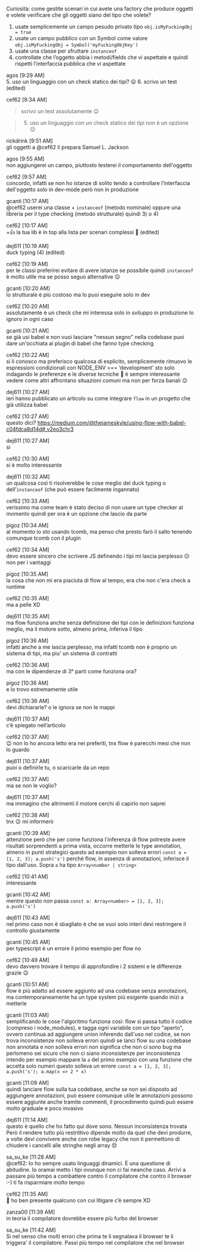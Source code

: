 Curiosità: come gestite scenari in cui avete una factory che produce oggetti e volete verificare che gli oggetti siano del tipo che volete?

1. usate semplicemente un campo pesudo privato tipo `obj.isMyFuckingObj = true`
2. usate un campo pubblico con un Symbol come valore `obj.isMyFuckingObj = Symbol('myFuckingObjKey')`
3. usate una classe per sfruttare `instanceof`
4. controllate che l’oggetto abbia i metodi/fields che vi aspettate e quindi rispetti l’interfaccia pubblica che vi aspettate

agos [9:29 AM]  
5. uso un linguaggio con un check statico dei tipi? :stuck_out_tongue:
6. scrivo un test (edited)

cef62 [9:34 AM]  
> scrivo un test
assolutamente :wink:

> 5. uso un linguaggio con un check statico dei tipi
non è un opzione :wink:

rickdrink [9:51 AM]  
gli oggetti a @cef62 li prepara Samuel L. Jackson

agos [9:55 AM]  
non aggiungerei un campo, piuttosto testerei il comportamento dell'oggetto

cef62 [9:57 AM]  
concordo, infatti se non ho istanze di solito tendo a controllare l’interfaccia dell'oggetto
solo in dev-mode però non in produzione

gcanti [10:17 AM]  
@cef62 userei una classe + `instanceof` (metodo nominale) oppure una libreria per il type checking (metodo strutturale)
quindi 3) o 4)

cef62 [10:17 AM]  
+:+1:  la tua lib è in top alla lista per scenari complessi :slightly_smiling_face: (edited)

dej611 [10:19 AM]  
duck typing (4) (edited)

cef62 [10:19 AM]  
per le classi preferirei evitare di avere istanze se possibile
quindi `instanceof` è molto utile ma se posso seguo alternative :wink:

gcanti [10:20 AM]  
lo strutturale è più costoso ma lo puoi eseguire solo in dev

cef62 [10:20 AM]  
assolutamente
è un check che mi interessa solo in sviluppo
in produzione lo ignoro in ogni caso

gcanti [10:21 AM]  
se già usi babel e non vuoi lasciare "nessun segno" nella codebase puoi dare un'occhiata ai plugin di babel che fanno type checking

cef62 [10:22 AM]  
si li conosco ma preferisco qualcosa di esplicito, semplicemente rimuovo le espressioni condizionali con NODE_ENV === ‘development'
sto solo indagando le preferenze e le diverse tecniche :slightly_smiling_face:
è sempre interessante vedere come altri affrontano situazioni comuni ma non per forza banali :wink:

dej611 [10:27 AM]  
ieri hanno pubblicato un articolo su come integrare `flow` in un progetto che già utilizza babel

cef62 [10:27 AM]  
questo dici? 
https://medium.com/@thejameskyle/using-flow-with-babel-c04fdca8d14d#.v2eo3chr3

dej611 [10:27 AM]  
si

cef62 [10:30 AM]  
si è molto interessante

dej611 [10:32 AM]  
un qualcosa così ti risolverebbe le cose meglio del duck typing o dell’`instanceof` (che può essere facilmente ingannato)

cef62 [10:33 AM]  
verissimo
ma come team è stato deciso di non usare un type checker al momento
quindi per ora è un opzione che lascio da parte

pigoz [10:34 AM]  
al momento io sto usando tcomb, ma penso che presto farò il salto
tenendo comunque tcomb con il plugin

cef62 [10:34 AM]  
devo essere sincero che scrivere JS definendo i tipi mi lascia perplesso :confused:
non per i vantaggi

pigoz [10:35 AM]  
la cosa che non mi era piaciuta di flow al tempo, era che non c'era check a runtime

cef62 [10:35 AM]  
ma a pelle XD

dej611 [10:35 AM]  
ma flow funziona anche senza definizione dei tipi
con le definizioni funziona meglio, ma il motore sotto, almeno prima, inferiva il tipo

pigoz [10:36 AM]  
infatti anche a me lascia perplesso, ma infatti tcomb non è proprio un sistema di tipi, ma piu' un sistema di contratti

cef62 [10:36 AM]  
ma con le dipendenze di 3° parti come funziona ora?

pigoz [10:36 AM]  
e lo trovo estremamente utile

cef62 [10:36 AM]  
devi dichiararle? o le ignora se non le mappi

dej611 [10:37 AM]  
c’è spiegato nell’articolo

cef62 [10:37 AM]  
:wink: non lo ho ancora letto era nei preferiti, tnx
flow è parecchi mesi che non lo guardo

dej611 [10:37 AM]  
puoi o definirle tu, o scaricarle da un repo

cef62 [10:37 AM]  
ma se non le voglio?

dej611 [10:37 AM]  
ma immagino che altrimenti il motore cerchi di capirlo
non saprei

cef62 [10:38 AM]  
tnx :wink: mi informerò

gcanti [10:39 AM]  
attenzione però che per come funziona l'inferenza di flow potreste avere risultati sorprendenti a prima vista, occorre metterle le type annotation, almeno in punti strategici
questo ad esempio non solleva errori `const a = [1, 2, 3]; a.push('s')`
perchè flow, in assenza di annotazioni, inferisce il tipo dall'uso. Sopra `a` ha tipo `Array<number | string>`

cef62 [10:41 AM]  
interessante

gcanti [10:42 AM]  
mentre questo non passa `const a: Array<number> = [1, 2, 3]; a.push('s')`

dej611 [10:43 AM]  
nel primo caso non è sbagliato
è che se vuoi solo interi devi restringere il controllo giustamente

gcanti [10:45 AM]  
per typescript è un errore il primo esempio
per flow no

cef62 [10:49 AM]  
devo davvero trovare il tempo di approfondire i 2 sistemi e le differenze
grazie :wink:

gcanti [10:51 AM]  
flow è più adatto ad essere aggiunto ad una codebase senza annotazioni, ma contemporaneamente ha un type system più esigente quando inizi a metterle

gcanti [11:03 AM]  
semplificando le cose l'algoritmo funziona così: flow si passa tutto il codice (compreso i node_modules), e tagga ogni variabile con un tipo "aperto", ovvero continua ad aggiungere union inferendo dall'uso nel codice, se non trova inconsistenze non solleva errori
quindi se lanci flow su una codebase non annotata e non solleva errori non significa che non ci sono bug ma perlomeno sei sicuro che non ci siano inconsistenze
per inconsistenza intendo per esempio mappare la `a` del primo esempio con una funzione che accetta solo numeri
questo solleva un errore `const a = [1, 2, 3]; a.push('s'); a.map(x => 2 * x)`

gcanti [11:09 AM]  
quindi lanciare flow sulla tua codebase, anche se non sei disposto ad aggiungere annotazioni, può essere comunque utile
le annotazioni possono essere aggiunte anche tramite commenti, il procedimento quindi può essere molto graduale e poco invasivo

dej611 [11:14 AM]  
questo è quello che ho fatto qui dove sono. Nessun inconsistenza trovata
Però il rendere tutto più restrittivo dipende molto da quel che devi produrre, a volte devi convivere anche con robe legacy che non ti permettono di chiudere i cancelli alle stringhe negli array :disappointed:

sa_su_ke [11:28 AM]  
@cef62: Io ho sempre usato linguaggi dinamici. È una questione di abitudine. Io oramai metto i tipi ovunque non ci fai neanche caso. Arrivi a passare più tempo a combattere contro il compilatore che contro il browser :-) ti fa risparmiare molto tempo

cef62 [11:35 AM]  
:slightly_smiling_face: ho ben presente
qualcuno con cui litigare c’è sempre XD

zanza00 [11:39 AM]  
in teoria il compilatore dovrebbe essere più furbo del browser

sa_su_ke [11:42 AM]  
Si nel senso che molti errori che prima te li segnalava il browser te li triggera' il compilatore. Passi più tempo nel compilatore che nel browser
